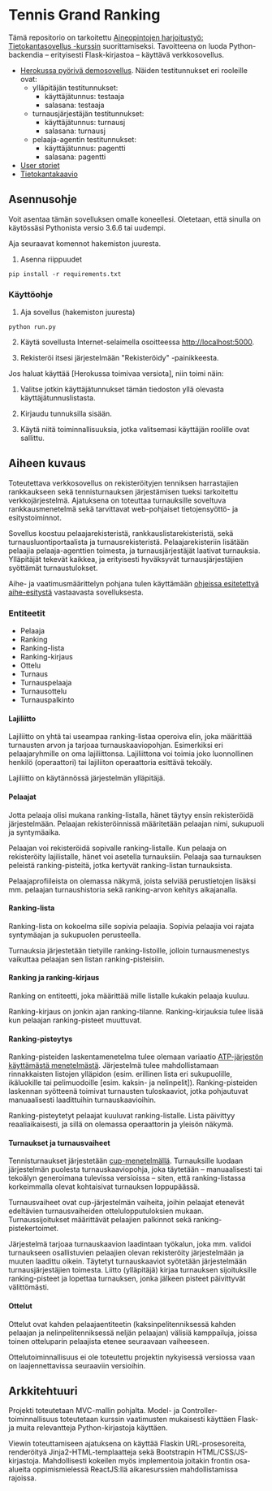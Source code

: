 # Tennis Grand Ranking
Tämä repositorio on tarkoitettu [Aineopintojen harjoitustyö: Tietokantasovellus -kurssin](https://courses.helsinki.fi/fi/tkt20011/124960890) suorittamiseksi. Tavoitteena on luoda Python-backendia – erityisesti Flask-kirjastoa – käyttävä verkkosovellus.

* [Herokussa pyörivä demosovellus](https://tsoha-rankkauslista.herokuapp.com/). Näiden testitunnukset eri rooleille ovat:
    - ylläpitäjän testitunnukset:
        - käyttäjätunnus: testaaja
        - salasana: testaaja
    - turnausjärjestäjän testitunnukset:
        - käyttäjätunnus: turnausj
        - salasana: turnausj
    - pelaaja-agentin testitunnukset:
        - käyttäjätunnus: pagentti
        - salasana: pagentti
* [User storiet](/docs/user_stories.md)
* [Tietokantakaavio](/docs/images/ermodel.png)


## Asennusohje
Voit asentaa tämän sovelluksen omalle koneellesi. Oletetaan, että sinulla on käytössäsi Pythonista versio 3.6.6 tai uudempi.

Aja seuraavat komennot hakemiston juuresta.

1. Asenna riippuudet
```
pip install -r requirements.txt
```

### Käyttöohje

1. Aja sovellus (hakemiston juuresta)
```
python run.py
```

2. Käytä sovellusta Internet-selaimella osoitteessa [http://localhost:5000](http://localhost:5000).

3. Rekisteröi itsesi järjestelmään "Rekisteröidy" -painikkeesta.

Jos haluat käyttää [Herokussa toimivaa versiota], niin toimi näin:

1. Valitse jotkin käyttäjätunnukset tämän tiedoston yllä olevasta käyttäjätunnuslistasta.

2. Kirjaudu tunnuksilla sisään.

3. Käytä niitä toiminnallisuuksia, jotka valitsemasi käyttäjän roolille ovat sallittu.


## Aiheen kuvaus
Toteutettava verkkosovellus on rekisteröityjen tenniksen harrastajien rankkaukseen sekä tennisturnauksen järjestämisen tueksi tarkoitettu verkkojärjestelmä. Ajatuksena on toteuttaa turnauksille soveltuva rankkausmenetelmä sekä tarvittavat web-pohjaiset tietojensyöttö- ja esitystoiminnot.

Sovellus koostuu pelaajarekisteristä, rankkauslistarekisteristä, sekä turnausluontiportaalista ja turnausrekisteristä. Pelaajarekisteriin lisätään pelaajia pelaaja-agenttien toimesta, ja turnausjärjestäjät laativat turnauksia. Ylläpitäjät tekevät kaikkea, ja erityisesti hyväksyvät turnausjärjestäjien syöttämät turnaustulokset.

Aihe- ja vaatimusmäärittelyn pohjana tulen käyttämään [ohjeissa esitetettyä aihe-esitystä](http://advancedkittenry.github.io/suunnittelu_ja_tyoymparisto/aiheet/Rankkauslista.html) vastaavasta sovelluksesta.

### Entiteetit
* Pelaaja
* Ranking
* Ranking-lista
* Ranking-kirjaus
* Ottelu
* Turnaus
* Turnauspelaaja
* Turnausottelu
* Turnauspalkinto

#### Lajiliitto
Lajiliitto on yhtä tai useampaa ranking-listaa operoiva elin, joka määrittää turnausten arvon ja tarjoaa turnauskaaviopohjan. Esimerkiksi eri pelaajaryhmille on oma lajiliittonsa. Lajiliittona voi toimia joko luonnollinen henkilö (operaattori) tai lajiliiton operaattoria esittävä tekoäly.

Lajiliitto on käytännössä järjestelmän ylläpitäjä.

#### Pelaajat
Jotta pelaaja olisi mukana ranking-listalla, hänet täytyy ensin rekisteröidä järjestelmään. Pelaajan rekisteröinnissä määritetään pelaajan nimi, sukupuoli ja syntymäaika.

Pelaajan voi rekisteröidä sopivalle ranking-listalle. Kun pelaaja on rekisteröity lajilistalle, hänet voi asetella turnauksiin. Pelaaja saa turnauksen peleistä ranking-pisteitä, jotka kertyvät ranking-listan turnauksista.

Pelaajaprofiileista on olemassa näkymä, joista selviää perustietojen lisäksi mm. pelaajan turnaushistoria sekä ranking-arvon kehitys aikajanalla.

#### Ranking-lista
Ranking-lista on kokoelma sille sopivia pelaajia. Sopivia pelaajia voi rajata syntymäajan ja sukupuolen perusteella.

Turnauksia järjestetään tietyille ranking-listoille, jolloin turnausmenestys vaikuttaa pelaajan sen listan ranking-pisteisiin.


#### Ranking ja ranking-kirjaus
Ranking on entiteetti, joka määrittää mille listalle kukakin pelaaja kuuluu.

Ranking-kirjaus on jonkin ajan ranking-tilanne. Ranking-kirjauksia tulee lisää kun pelaajan ranking-pisteet muuttuvat.

#### Ranking-pisteytys
Ranking-pisteiden laskentamenetelma tulee olemaan variaatio [ATP-järjestön käyttämästä menetelmästä](https://en.wikipedia.org/wiki/ATP_Rankings#Ranking_method). Järjestelmä tulee mahdollistamaan rinnakkaisten listojen ylläpidon (esim. erillinen lista eri sukupuolille, ikäluokille tai pelimuodoille [esim. kaksin- ja nelinpelit]). Ranking-pisteiden laskennan syötteenä toimivat turnausten tuloskaaviot, jotka pohjautuvat manuaalisesti laadittuihin turnauskaavioihin.

Ranking-pisteytetyt pelaajat kuuluvat ranking-listalle. Lista päivittyy reaaliaikaisesti, ja sillä on olemassa operaattorin ja yleisön näkymä.

#### Turnaukset ja turnausvaiheet
Tennisturnaukset järjestetään [cup-menetelmällä](https://en.wikipedia.org/wiki/Single-elimination_tournament). Turnauksille luodaan järjestelmän puolesta turnauskaaviopohja, joka täytetään – manuaalisesti tai tekoälyn generoimana tulevissa versioissa – siten, että ranking-listassa korkeimmalla olevat kohtaisivat turnauksen loppupäässä.

Turnausvaiheet ovat cup-järjestelmän vaiheita, joihin pelaajat etenevät edeltävien turnausvaiheiden ottelulopputuloksien mukaan. Turnaussijoitukset määrittävät pelaajien palkinnot sekä ranking-pistekertoimet.

Järjestelmä tarjoaa turnauskaavion laadintaan työkalun, joka mm. validoi turnaukseen osallistuvien pelaajien olevan rekisteröity järjestelmään ja muuten laadittu oikein. Täytetyt turnauskaaviot syötetään järjestelmään turnausjärjestäjien toimesta. Liitto (ylläpitäjä) kirjaa turnauksen sijoituksille ranking-pisteet ja lopettaa turnauksen, jonka jälkeen pisteet päivittyvät välittömästi.

#### Ottelut
Ottelut ovat kahden pelaajaentiteetin (kaksinpelitenniksessä kahden pelaajan ja nelinpelitenniksessä neljän pelaajan) välisiä kamppailuja, joissa toinen otteluparin pelaajista etenee seuraavaan vaiheeseen.

Ottelutoiminnallisuus ei ole toteutettu projektin nykyisessä versiossa vaan on laajennettavissa seuraaviin versioihin.

## Arkkitehtuuri
Projekti toteutetaan MVC-mallin pohjalta. Model- ja Controller-toiminnallisuus toteutetaan kurssin vaatimusten mukaisesti käyttäen Flask- ja muita relevantteja Python-kirjastoja käyttäen.

Viewin toteuttamiseen ajatuksena on käyttää Flaskin URL-prosesoreita, renderöityä Jinja2-HTML-templaatteja sekä Bootstrapin HTML/CSS/JS-kirjastoja. Mahdollisesti kokeilen myös implementoia joitakin frontin osa-alueita oppimismielessä ReactJS:llä aikaresurssien mahdollistamissa rajoissa.
